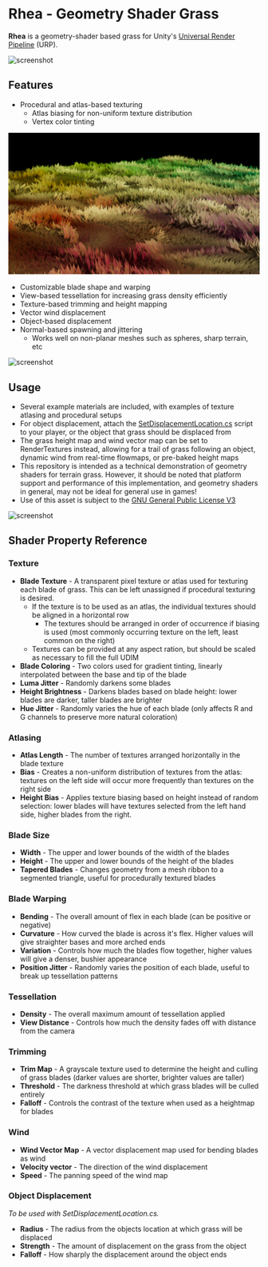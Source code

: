 # Rhea - Geometry Shader Grass

**Rhea** is a geometry-shader based grass for Unity's [Universal Render Pipeline](https://docs.unity3d.com/Packages/com.unity.render-pipelines.universal@11.0/manual/) (URP).

![screenshot](https://github.com/Ryan-Gee/GeometryGrass/blob/main/Media/hero-image.gif)

## Features

*   Procedural and atlas-based texturing
    *   Atlas biasing for non-uniform texture distribution
    *   Vertex color tinting

![screenshot](https://github.com/Ryan-Gee/GeometryGrass/blob/main/Media/vertex-color.png)

*   Customizable blade shape and warping
*   View-based tessellation for increasing grass density efficiently
*   Texture-based trimming and height mapping
*   Vector wind displacement
*   Object-based displacement
*   Normal-based spawning and jittering
    *   Works well on non-planar meshes such as spheres, sharp terrain, etc

![screenshot](https://github.com/Ryan-Gee/GeometryGrass/blob/main/Media/grass-ball.gif)

## Usage

*   Several example materials are included, with examples of texture atlasing and procedural setups
*   For object displacement, attach the [SetDisplacementLocation.cs](https://github.com/Ryan-Gee/GeometryGrass/blob/main/Rhea/Assets/Scripts/SetDisplacementLocation.cs) script to your player, or the object that grass should be displaced from
*   The grass height map and wind vector map can be set to RenderTextures instead, allowing for a trail of grass following an object, dynamic wind from real-time flowmaps, or pre-baked height maps
*   This repository is intended as a technical demonstration of geometry shaders for terrain grass. However, it should be noted that platform support and performance of this implementation, and geometry shaders in general, may not be ideal for general use in games!
*   Use of this asset is subject to the [GNU General Public License V3](https://www.gnu.org/licenses/gpl-3.0.en.html)

![screenshot](https://github.com/Ryan-Gee/GeometryGrass/blob/main/Media/grass-displacement.gif)

## Shader Property Reference

### Texture

*   **Blade Texture** - A transparent pixel texture or atlas used for texturing each blade of grass. This can be left unassigned if procedural texturing is desired.
    *   If the texture is to be used as an atlas, the individual textures should be aligned in a horizontal row
        *   The textures should be arranged in order of occurrence if biasing is used (most commonly occurring texture on the left, least common on the right)
    *   Textures can be provided at any aspect ration, but should be scaled as necessary to fill the full UDIM
*   **Blade Coloring** - Two colors used for gradient tinting, linearly interpolated between the base and tip of the blade
*   **Luma Jitter** - Randomly darkens some blades
*   **Height Brightness** - Darkens blades based on blade height: lower blades are darker, taller blades are brighter
*   **Hue Jitter** - Randomly varies the hue of each blade (only affects R and G channels to preserve more natural coloration)

### Atlasing

*   **Atlas Length** - The number of textures arranged horizontally in the blade texture
*   **Bias** - Creates a non-uniform distribution of textures from the atlas: textures on the left side will occur more frequently than textures on the right side
*   **Height Bias** - Applies texture biasing based on height instead of random selection: lower blades will have textures selected from the left hand side, higher blades from the right.

### Blade Size

*   **Width** - The upper and lower bounds of the width of the blades
*   **Height** - The upper and lower bounds of the height of the blades
*   **Tapered Blades** - Changes geometry from a mesh ribbon to a segmented triangle, useful for procedurally textured blades

### Blade Warping

*   **Bending** - The overall amount of flex in each blade (can be positive or negative)
*   **Curvature** - How curved the blade is across it's flex. Higher values will give straighter bases and more arched ends
*   **Variation** - Controls how much the blades flow together, higher values will give a denser, bushier appearance
*   **Position Jitter** - Randomly varies the position of each blade, useful to break up tessellation patterns

### Tessellation

*   **Density** - The overall maximum amount of tessellation applied
*   **View Distance** - Controls how much the density fades off with distance from the camera

### Trimming

*   **Trim Map** - A grayscale texture used to determine the height and culling of grass blades (darker values are shorter, brighter values are taller)
*   **Threshold** - The darkness threshold at which grass blades will be culled entirely
*   **Falloff** - Controls the contrast of the texture when used as a heightmap for blades

### Wind

*   **Wind Vector Map** - A vector displacement map used for bending blades as wind
*   **Velocity vector** - The direction of the wind displacement
*   **Speed** - The panning speed of the wind map

### Object Displacement

_To be used with SetDisplacementLocation.cs._

*   **Radius** - The radius from the objects location at which grass will be displaced
*   **Strength** - The amount of displacement on the grass from the object
*   **Falloff** - How sharply the displacement around the object ends
